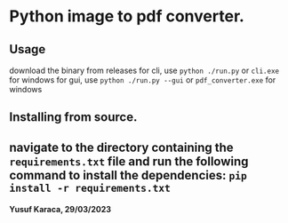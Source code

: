 # Python image to pdf converter.
## Usage
download the binary from releases
for cli, use `python ./run.py` or `cli.exe` for windows
for gui, use `python ./run.py --gui` or `pdf_converter.exe` for windows

## Installing from source.
navigate to the directory containing the `requirements.txt` file and run the following command to install the dependencies:
`pip install -r requirements.txt`
---
#### Yusuf Karaca, 29/03/2023
